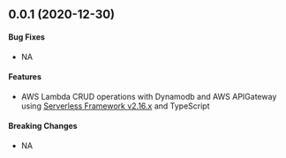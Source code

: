 
<a name="v0.0.1"></a>
## 0.0.1 (2020-12-30)

#### Bug Fixes

* NA

#### Features

* AWS Lambda CRUD operations with Dynamodb and AWS APIGateway using [Serverless Framework v2.16.x](https://www.serverless.com/) and TypeScript

#### Breaking Changes

* NA
